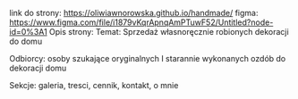 link do strony: https://oliwiawnorowska.github.io/handmade/
figma: https://www.figma.com/file/i1879vKqrApnqAmPTuwF52/Untitled?node-id=0%3A1 
Opis strony:
Temat: Sprzedaż własnoręcznie robionych dekoracji do domu 

Odbiorcy: osoby szukające oryginalnych I starannie wykonanych ozdób do dekoracji domu 

Sekcje: galeria, tresci, cennik, kontakt, o mnie  
